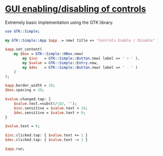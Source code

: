 [1]: http://rosettacode.org/wiki/GUI_enabling/disabling_of_controls

# [GUI enabling/disabling of controls][1]

Extremely basic implementation using the GTK library.

```perl
use GTK::Simple;
 
my GTK::Simple::App $app .= new( title => 'Controls Enable / Disable' );
 
$app.set_content(
    my $box = GTK::Simple::HBox.new(
        my $inc   = GTK::Simple::Button.new( label => ' + ' ),
        my $value = GTK::Simple::Entry.new,
        my $dec   = GTK::Simple::Button.new( label => ' - ' )
    )
);
 
$app.border_width = 10;
$box.spacing = 10;
 
$value.changed.tap: {
    $value.text.=subst(/\D/, '');
    $inc.sensitive = $value.text < 10;
    $dec.sensitive = $value.text > 0;
}
 
$value.text = 0;
 
$inc.clicked.tap: { $value.text += 1 }
$dec.clicked.tap: { $value.text -= 1 }
 
$app.run;
```